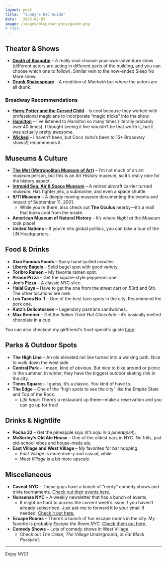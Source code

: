 ```yaml
---
layout:	post
title:	"Sunny's NYC Guide"
date:	2025-02-03
image: /images/blog/sunnysnycguide.png
# tags: 
---
```


## Theater & Shows

- **[Death of Rasputin](https://www.deathofrasputin.com/)** – A really cool choose-your-own-adventure show (different actors are acting in different parts of the building, and you can choose which one to follow). Similar vein to the now-ended Sleep No More show.
- **[Drunk Shakespeare](https://a.drunkshakespeare.com/)** – A rendition of *Macbeth* but where the actors are all drunk.

### Broadway Recommendations

- **[Harry Potter and the Cursed Child](https://broadway.harrypottertheplay.com/)** – Is cool because they worked with professional magicians to incorporate “magic tricks” into the show.
- **[Hamilton](https://hamiltonmusical.com/new-york/)** – I’ve listened to *Hamilton* so many times (literally probably over 40 times). I thought seeing it live wouldn’t be that worth it, but it was actually pretty awesome.
- **[Wicked](https://wickedthemusical.com/tickets/#broadway?utm_source=google&utm_medium=search)** – I haven’t been, but Coco (who’s been to 15+ Broadway shows!) recommends it.

## Museums & Culture

- **[The Met (Metropolitan Museum of Art)](https://www.metmuseum.org/)** – I’m not much of an art museum person, but this is an Art History museum, so it’s really nice for the history aspect.
- **[Intrepid Sea, Air & Space Museum](https://intrepidmuseum.org/)** – A retired aircraft carrier turned museum. Has fighter jets, a submarine, and even a space shuttle.
- **9/11 Museum** – A deeply moving museum documenting the events and impact of September 11, 2001.  
  - While you’re there, also check out **The Oculus** nearby—it’s a mall that looks cool from the inside.
- **American Museum of Natural History** – It’s where *Night at the Museum* took place!
- **United Nations** – If you’re into global politics, you can take a tour of the UN Headquarters.

## Food & Drinks

- **Xian Famous Foods** – Spicy hand-pulled noodles.
- **Liberty Bagels** – Solid bagel spot with good variety.
- **Toribro Ramen** – My favorite ramen spot.
- **Prince Pizza** – Get the square-style pepperoni one.
- **Joe’s Pizza** – A classic NYC slice.
- **Halal Guys** – Have to get the one from the street cart on 53rd and 6th. The other locations are meh.
- **Los Tacos No. 1** – One of the best taco spots in the city. Recommend the pork one.
- **Katz’s Delicatessen** – Legendary pastrami sandwiches.
- **Max Brenner** – Get the *Italian Thick Hot Chocolate*—it’s basically melted chocolate in a cup.

You can also checkout my girlfriend's food-specific guide [here](https://colettecchang.wordpress.com/2025/05/05/colettes-nyc-food-guide/)!

## Parks & Outdoor Spots

- **The High Line** – An old elevated rail line turned into a walking path. Nice to walk down the west side.
- **Central Park** – I mean, kind of obvious. But nice to bike around or picnic in the summer. In winter, they have the biggest outdoor skating rink in the city.
- **Times Square** – I guess, it’s a classic. You kind of have to.
- **The Edge** – One of the “high spots to see the city” like the Empire State and Top of the Rock.  
  - *Life hack:* There’s a restaurant up there—make a reservation and you can go up for free!

## Drinks & Nightlife

- **Pocha 32** – Get the pineapple soju (*it’s soju in a pineapple!*).
- **McSorley’s Old Ale House** – One of the oldest bars in NYC. No frills, just old-school vibes and house-made ale.
- **East Village and West Village** – My favorites for bar hopping.  
  - *East Village* is more dive-y and casual, while  
  - *West Village* is a bit more upscale.

## Miscellaneous

- **Caveat NYC** – These guys have a bunch of “nerdy” comedy shows and trivia tournaments. [Check out their events here.](https://www.caveat.nyc/)
- **Nonsense NYC** – A weekly newsletter that has a bunch of events.  
  - It might be hard to access the current week’s issue if you haven’t already subscribed. Just ask me to forward it to your email if needed. [Check it out here.](http://www.nonsensenyc.com/)
- **Escape Rooms** – There’s a bunch of fun escape rooms in the city. My favorite is probably *Escape the Room NYC.* [Check them out here.](https://escapetheroomnyc.com/)
- **Comedy Shows** – Lots of comedy shows in West Village.  
  - Check out *The Cellar, The Village Underground,* or *Fat Black Pussycat*.

---

Enjoy NYC!
